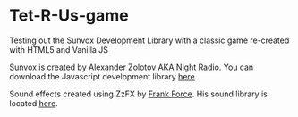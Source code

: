 # Tet-R-Us-game
Testing out the Sunvox Development Library with a classic game re-created with HTML5 and Vanilla JS

<a href="https://warmplace.ru/soft/sunvox/" target="_blank">Sunvox</a> is created by Alexander Zolotov AKA Night Radio. You can download the Javascript development library <a href="https://warmplace.ru/soft/sunvox/sunvox_lib.php" target="_blank">here</a>.

Sound effects created using ZzFX by <a href="https://frankforce.com" target="_blank">Frank Force</a>. His sound library is located <a href="https://github.com/KilledByAPixel/ZzFX" target="_blank">here</a>.

